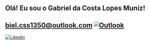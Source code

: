 ## Olá! Eu sou o Gabriel da Costa Lopes Muniz!
## biel.css1350@outlook.com [![Outlook](https://img.shields.io/badge/Microsoft_Outlook-0078D4?style=for-the-badge&logo=microsoft-outlook&logoColor=white)]()
[![Likedin](https://img.shields.io/badge/LinkedIn-0077B5?style=for-the-badge&logo=linkedin&logoColor=white)](linkedin.com/in/gabielmuniz)
